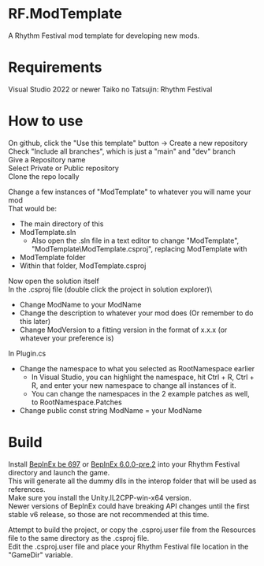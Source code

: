 # RF.ModTemplate
 A Rhythm Festival mod template for developing new mods.
 
# Requirements
 Visual Studio 2022 or newer
 Taiko no Tatsujin: Rhythm Festival
 
 
# How to use
 On github, click the "Use this template" button -> Create a new repository\
 Check "Include all branches", which is just a "main" and "dev" branch\
 Give a Repository name\
 Select Private or Public repository\
 Clone the repo locally

 Change a few instances of "ModTemplate" to whatever you will name your mod <ModName>\
 That would be:
 - The main directory of this
 - ModTemplate.sln
    - Also open the .sln file in a text editor to change "ModTemplate", "ModTemplate\ModTemplate.csproj", replacing ModTemplate with <ModName>
 - ModTemplate folder
 - Within that folder, ModTemplate.csproj
 
 Now open the solution itself\
 In the .csproj file (double click the <ModName> project in solution explorer)\
 - Change ModName to your ModName
 - Change the description to whatever your mod does (Or remember to do this later)
 - Change ModVersion to a fitting version in the format of x.x.x (or whatever your preference is)

 In Plugin.cs
 - Change the namespace to what you selected as RootNamespace earlier
    - In Visual Studio, you can highlight the namespace, hit Ctrl + R, Ctrl + R, and enter your new namespace to change all instances of it. 
    - You can change the namespaces in the 2 example patches as well, to RootNamespace.Patches
 - Change public const string ModName = your ModName

# Build
 Install [BepInEx be 697](https://builds.bepinex.dev/projects/bepinex_be) or [BepInEx 6.0.0-pre.2](https://github.com/BepInEx/BepInEx/releases/tag/v6.0.0-pre.2) into your Rhythm Festival directory and launch the game.\
 This will generate all the dummy dlls in the interop folder that will be used as references.\
 Make sure you install the Unity.IL2CPP-win-x64 version.\
 Newer versions of BepInEx could have breaking API changes until the first stable v6 release, so those are not recommended at this time.
 
 Attempt to build the project, or copy the .csproj.user file from the Resources file to the same directory as the .csproj file.\
 Edit the .csproj.user file and place your Rhythm Festival file location in the "GameDir" variable.

